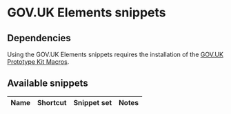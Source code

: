 # GOV.UK Elements snippets

## Dependencies
Using the GOV.UK Elements snippets requires the installation of the [GOV.UK Prototype Kit Macros](https://github.com/whatterz/govuk-prototype-kit-macros).

## Available snippets

|Name|Shortcut|Snippet set|Notes|
|---|---|---|---|